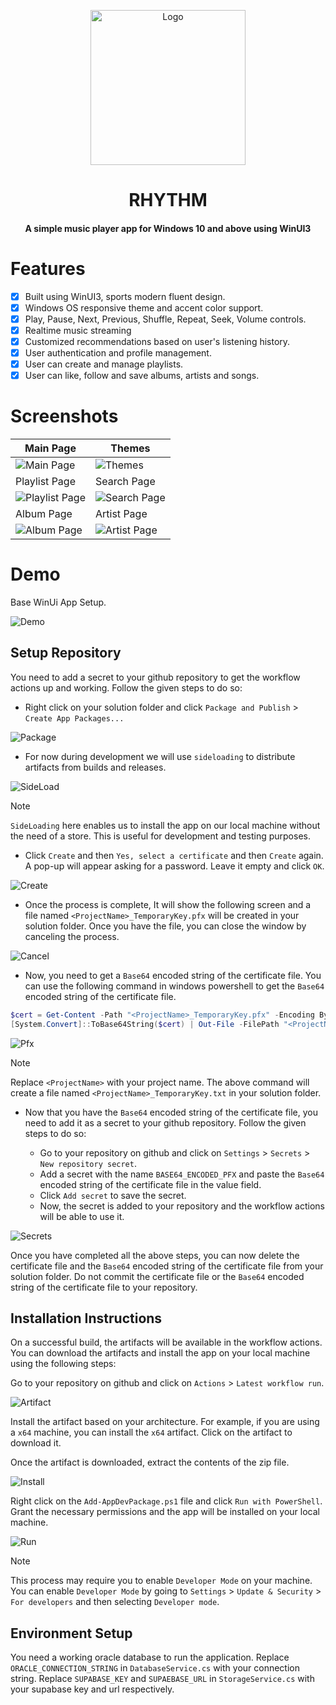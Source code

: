 <p align="center"><img src="./Rhythm/Assets/StoreLogo.scale-400.png" alt="Logo" width="248" height="248"></p>
<h1 align="center">RHYTHM</h1>
<h4 align="center">A simple music player app for Windows 10 and above using WinUI3</h4>

# Features

- [x] Built using WinUI3, sports modern fluent design.
- [x] Windows OS responsive theme and accent color support.
- [x] Play, Pause, Next, Previous, Shuffle, Repeat, Seek, Volume controls.
- [x] Realtime music streaming
- [x] Customized recommendations based on user's listening history.
- [x] User authentication and profile management.
- [x] User can create and manage playlists.
- [x] User can like, follow and save albums, artists and songs.

# Screenshots

| Main Page | Themes |
| --- | --- |
| ![Main Page](./Assets/main-page.png) | ![Themes](./Assets/themes.png) |
| Playlist Page | Search Page |
| ![Playlist Page](./Assets/playlist.png) | ![Search Page](./Assets/search.png) |
| Album Page | Artist Page |
| ![Album Page](./Assets/album.png) | ![Artist Page](./Assets/artist.png) |

# Demo

Base WinUi App Setup.

![Demo](Assets/demo.png)

## Setup Repository

You need to add a secret to your github repository to get the workflow actions up and working. Follow the given steps to do so:

- Right click on your solution folder and click `Package and Publish` > `Create App Packages...`

![Package](Assets/package.png)

- For now during development we will use `sideloading` to distribute artifacts from builds and releases.

![SideLoad](Assets/sideload.png)

> [!NOTE]
> `SideLoading` here enables us to install the app on our local machine without the need of a store. This is useful for development and testing purposes.

- Click `Create` and then `Yes, select a certificate` and then `Create` again. A pop-up will appear asking for a password. Leave it empty and click `OK`.

![Create](Assets/create.png)

- Once the process is complete, It will show the following screen and a file named `<ProjectName>_TemporaryKey.pfx` will be created in your solution folder. Once you have the file, you can close the window by canceling the process.

![Cancel](Assets/cancel.png)

- Now, you need to get a `Base64` encoded string of the certificate file. You can use the following command in windows powershell to get the `Base64` encoded string of the certificate file.

```powershell
$cert = Get-Content -Path "<ProjectName>_TemporaryKey.pfx" -Encoding Byte
[System.Convert]::ToBase64String($cert) | Out-File -FilePath "<ProjectName>_TemporaryKey.txt"
```

![Pfx](Assets/pfx.png)

> [!NOTE]
> Replace `<ProjectName>` with your project name. The above command will create a file named `<ProjectName>_TemporaryKey.txt` in your solution folder.

- Now that you have the `Base64` encoded string of the certificate file, you need to add it as a secret to your github repository. Follow the given steps to do so:

  - Go to your repository on github and click on `Settings` > `Secrets` > `New repository secret`.
  - Add a secret with the name `BASE64_ENCODED_PFX` and paste the `Base64` encoded string of the certificate file in the value field.
  - Click `Add secret` to save the secret.
  - Now, the secret is added to your repository and the workflow actions will be able to use it.

![Secrets](Assets/secret.png)

Once you have completed all the above steps, you can now delete the certificate file and the `Base64` encoded string of the certificate file from your solution folder. Do not commit the certificate file or the `Base64` encoded string of the certificate file to your repository.

## Installation Instructions

On a successful build, the artifacts will be available in the workflow actions. You can download the artifacts and install the app on your local machine using the following steps:

Go to your repository on github and click on `Actions` > `Latest workflow run`.

![Artifact](Assets/artifact.png)

Install the artifact based on your architecture. For example, if you are using a `x64` machine, you can install the `x64` artifact. Click on the artifact to download it.

Once the artifact is downloaded, extract the contents of the zip file.

![Install](Assets/install.png)

Right click on the `Add-AppDevPackage.ps1` file and click `Run with PowerShell`. Grant the necessary permissions and the app will be installed on your local machine.

![Run](Assets/run.png)

> [!NOTE]
> This process may require you to enable `Developer Mode` on your machine. You can enable `Developer Mode` by going to `Settings` > `Update & Security` > `For developers` and then selecting `Developer mode`.

## Environment Setup

You need a working oracle database to run the application. Replace `ORACLE_CONNECTION_STRING` in `DatabaseService.cs` with your connection string. Replace `SUPABASE_KEY` and `SUPAEBASE_URL` in `StorageService.cs` with your supabase key and url respectively.
